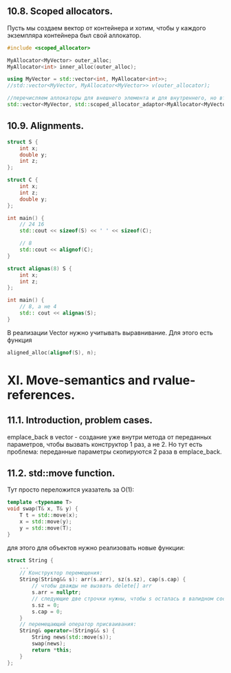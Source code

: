 ## 10.8. Scoped allocators.
Пусть мы создаем вектор от контейнера и хотим, чтобы у каждого экземпляра контейнера был свой аллокатор.
```cpp
#include <scoped_allocator>

MyAllocator<MyVector> outer_alloc;
MyAllocator<int> inner_alloc(outer_alloc);

using MyVector = std::vector<int, MyAllocator<int>>;
//std::vector<MyVector, MyAllocator<MyVector>> v(outer_allocator);

//перечисляем аллокаторы для внешнего элемента и для внутреннего, но второй в данном случае не обязательно
std::vector<MyVector, std::scoped_allocator_adaptor<MyAllocator<MyVector>, MyAllocator<int>>> v(outer_allocator);
```

## 10.9. Alignments.
```cpp
struct S {
    int x;
    double y;
    int z;
};

struct C {
    int x;
    int z;
    double y;
};

int main() {
    // 24 16
    std::cout << sizeof(S) << ' ' << sizeof(C);

    // 8
    std::cout << alignof(C);
}
```

```cpp
struct alignas(8) S {
    int x;
    int z;
};

int main() {
    // 8, а не 4
    std:: cout << alignas(S);
}
```
В реализации Vector нужно учитывать выравнивание.
Для этого есть функция
```cpp
aligned_alloc(alignof(S), n);
```

# XI. Move-semantics and rvalue-references.
## 11.1. Introduction, problem cases.
emplace_back в vector - создание уже внутри метода от переданных параметров, чтобы вызвать конструктор 1 раз, а не 2.
Но тут есть проблема: переданные параметры скопируются 2 раза в emplace_back.
## 11.2. std::move function.
Тут просто переложится указатель за O(1):
```cpp
template <typename T>
void swap(T& x, T& y) {
    T t = std::move(x);
    x = std::move(y);
    y = std::move(T);
}
```
для этого для объектов нужно реализовать новые функции:
```cpp
struct String {
    ...
    // Конструктор перемещения:
    String(String&& s): arr(s.arr), sz(s.sz), cap(s.cap) {
        // чтобы дважды не вызвать delete[] arr
        s.arr = nullptr;
        // следующие две строчки нужны, чтобы s осталась в валидном состоянии
        s.sz = 0;
        s.cap = 0;
    }
    // перемещающий оператор присваивания:
    String& operator=(String&& s) {
        String news(std::move(s));
        swap(news);
        return *this;
    }
};
```